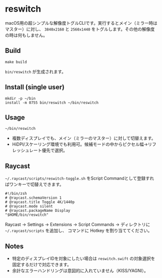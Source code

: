 # reswitch

macOS用の超シンプルな解像度トグルCLIです。実行するとメイン（ミラー時はマスター）に対し、
`3840x2160` と `2560x1440` をトグルします。その他の解像度の時は何もしません。

## Build

```
make build
```

`bin/reswitch` が生成されます。

## Install (single user)

```
mkdir -p ~/bin
install -m 0755 bin/reswitch ~/bin/reswitch
```

## Usage

```
~/bin/reswitch
```

- 複数ディスプレイでも、メイン（ミラーのマスター）に対して切替えます。
- HiDPI/スケーリング環境でも利用可。候補モードの中からピクセル幅→リフレッシュレート優先で選択。

## Raycast

`~/.raycast/scripts/reswitch-toggle.sh` をScript Commandとして登録すればワンキーで切替えできます。

```
#!/bin/zsh
# @raycast.schemaVersion 1
# @raycast.title Toggle 4K/1440p
# @raycast.mode silent
# @raycast.packageName Display
"$HOME/bin/reswitch"
```

Raycast → Settings → Extensions → Script Commands → ディレクトリに `~/.raycast/scripts` を追加し、
コマンドに Hotkey を割り当ててください。

## Notes

- 特定のディスプレイIDを対象にしたい場合は `reswitch.swift` の対象選択を固定するだけで対応できます。
- 余計なエラーハンドリングは意図的に入れていません（KISS/YAGNI）。
